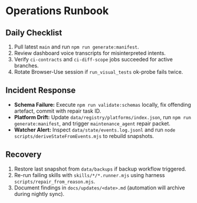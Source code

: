 ﻿# Operations Runbook

## Daily Checklist

1. Pull latest `main` and run `npm run generate:manifest`.
2. Review dashboard voice transcripts for misinterpreted intents.
3. Verify `ci-contracts` and `ci-diff-scope` jobs succeeded for active branches.
4. Rotate Browser-Use session if `run_visual_tests` ok-probe fails twice.

## Incident Response

- **Schema Failure:** Execute `npm run validate:schemas` locally, fix offending artefact, commit with repair task ID.
- **Platform Drift:** Update `data/registry/platforms/index.json`, run `npm run generate:manifest`, and trigger `maintenance_agent` repair packet.
- **Watcher Alert:** Inspect `data/state/events.log.jsonl` and run `node scripts/deriveStateFromEvents.mjs` to rebuild snapshots.

## Recovery

1. Restore last snapshot from `data/backups` if backup workflow triggered.
2. Re-run failing skills with `skills/*/*.runner.mjs` using harness `scripts/repair_from_reason.mjs`.
3. Document findings in `docs/updates/<date>.md` (automation will archive during nightly sync).
